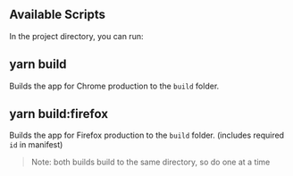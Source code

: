 ## Available Scripts

In the project directory, you can run:

## yarn build

Builds the app for Chrome production to the `build` folder.

## yarn build:firefox

Builds the app for Firefox production to the `build` folder. (includes required `id` in manifest)

> Note: both builds build to the same directory, so do one at a time
